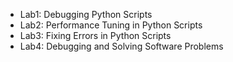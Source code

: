- Lab1: Debugging Python Scripts
- Lab2: Performance Tuning in Python Scripts
- Lab3: Fixing Errors in Python Scripts
- Lab4: Debugging and Solving Software Problems
